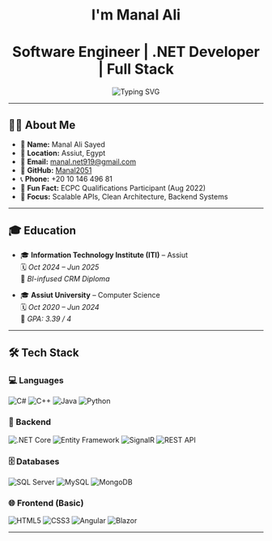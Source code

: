 
<h1 align="center">I'm Manal Ali</h1>

<h1 align="center">Software Engineer | .NET Developer | Full Stack</h1>
<p align="center">
  <img src="https://readme-typing-svg.herokuapp.com?font=Fira+Code&size=26&pause=100&color=000000&center=true&vCenter=true&width=700&lines=Passionate+About+Clean+Architecture+👋;Always+Learning+New+Techs!🚀;" alt="Typing SVG" />
</p>



---

## 👩‍💻 About Me

- 💼 **Name:** Manal Ali Sayed  
- 📍 **Location:** Assiut, Egypt  
- 📧 **Email:** manal.net919@gmail.com  
- 🔗 **GitHub:** [Manal2051](https://github.com/Manal2051)  
- 📞 **Phone:** +20 10 146 496 81  
- 🧩 **Fun Fact:** ECPC Qualifications Participant (Aug 2022)  
- 🚀 **Focus:** Scalable APIs, Clean Architecture, Backend Systems

---

## 🎓 Education

- 🎓 **Information Technology Institute (ITI)** – Assiut  
  🗓️ *Oct 2024 – Jun 2025*  
  📘 *BI-infused CRM Diploma*

- 🎓 **Assiut University** – Computer Science  
  🗓️ *Oct 2020 – Jun 2024*  
  🏅 *GPA: 3.39 / 4*

---

## 🛠️ Tech Stack

### 💻 Languages
![C#](https://img.shields.io/badge/-C%23-239120?style=for-the-badge&logo=c-sharp&logoColor=white)
![C++](https://img.shields.io/badge/-C++-00599C?style=for-the-badge&logo=cplusplus&logoColor=white)
![Java](https://img.shields.io/badge/-Java-ED8B00?style=for-the-badge&logo=java&logoColor=white)
![Python](https://img.shields.io/badge/-Python-3776AB?style=for-the-badge&logo=python&logoColor=white)

### 🧠 Backend
![.NET Core](https://img.shields.io/badge/-.NET%20Core-512BD4?style=for-the-badge&logo=dotnet&logoColor=white)
![Entity Framework](https://img.shields.io/badge/-EF%20Core-6DB33F?style=for-the-badge)
![SignalR](https://img.shields.io/badge/-SignalR-0082C9?style=for-the-badge)
![REST API](https://img.shields.io/badge/-REST%20API-FF6F00?style=for-the-badge)

### 🗄️ Databases
![SQL Server](https://img.shields.io/badge/-SQL%20Server-CC2927?style=for-the-badge&logo=microsoftsqlserver&logoColor=white)
![MySQL](https://img.shields.io/badge/-MySQL-005C84?style=for-the-badge&logo=mysql&logoColor=white)
![MongoDB](https://img.shields.io/badge/-MongoDB-4EA94B?style=for-the-badge&logo=mongodb&logoColor=white)

### 🌐 Frontend (Basic)
![HTML5](https://img.shields.io/badge/-HTML5-E34F26?style=for-the-badge&logo=html5&logoColor=white)
![CSS3](https://img.shields.io/badge/-CSS3-1572B6?style=for-the-badge&logo=css3&logoColor=white)
![Angular](https://img.shields.io/badge/-Angular-DD0031?style=for-the-badge&logo=angular&logoColor=white)
![Blazor](https://img.shields.io/badge/-Blazor-512BD4?style=for-the-badge&logo=blazor&logoColor=white)

---
